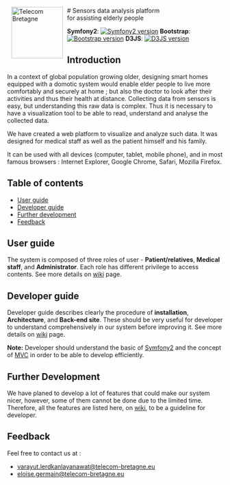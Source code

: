 #<span><img src="http://www.telecom-bretagne.eu/themes/web2010/images/logo/telecom-bretagne.gif" alt="Telecom Bretagne" width="120" height="120" align="left" hspace="10"/> Sensors data analysis platform <br>for assisting elderly people</span>

**Symfony2**: [![Symfony2 version](https://badge.fury.io/gh/symfony%2Fsymfony.png)](http://badge.fury.io/gh/symfony%2Fsymfony) 
**Bootstrap**: [![Bootstrap version](https://badge.fury.io/gh/twbs%2Fbootstrap.png)](http://badge.fury.io/gh/twbs%2Fbootstrap) 
**D3JS**: [![D3JS version](https://badge.fury.io/gh/mbostock%2Fd3.png)](http://badge.fury.io/gh/mbostock%2Fd3)


## Introduction 

In a context of global population growing older, designing smart homes equipped with a domotic system would enable elder people to live more comfortably and securely at home ; but also the doctor to look after their activities and thus their health at distance.
Collecting data from sensors is easy, but understanding this raw data is complex. Thus it is necessary to have a visualization tool to be able to read, understand and analyse the collected data.

We have created a web platform to visualize and analyze such data.
It was designed for medical staff as well as the patient himself and his family.

It can be used with all devices (computer, tablet, mobile phone), and in most famous browsers : Internet Explorer, Google Chrome, Safari, Mozilla Firefox.

## Table of contents

 - [User guide](#user-guide)
 - [Developer guide](#developer-guide)
 - [Further development](#further-development)
 - [Feedback](#feedback)

## User guide

The system is composed of three roles of user - **Patient/relatives**, **Medical staff**, and **Administrator**. Each role has different privilege to access contents. See more details on [wiki](https://github.com/lvarayut/S5/wiki/User-Guide) page.

## Developer guide

Developer guide describes clearly the procedure of **installation**, **Architecture**, and **Back-end site**. These should be very useful for developer to understand comprehensively in our system before improving it. See more details on [wiki](https://github.com/lvarayut/S5/wiki/Developer-Guide) page.

**Note:** Developer should understand the basic of [Symfony2](http://symfony.com) and the concept of [MVC](http://en.wikipedia.org/wiki/Model–view–controller) in order to be able to develop efficiently. 

## Further Development

We have planed to develop a lot of features that could make our system nicer, however, some of them cannot be done due to the limited time. Therefore, all the features are listed here, on [wiki](https://github.com/lvarayut/S5/wiki/Further-Development),  to be a guideline for developer.


## Feedback

Feel free to contact us at :
* varayut.lerdkanlayanawat@telecom-bretagne.eu
* eloise.germain@telecom-bretagne.eu
